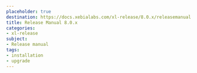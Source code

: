 ```yaml
---
placeholder: true
destination: https://docs.xebialabs.com/xl-release/8.0.x/releasemanual.html
title: Release Manual 8.0.x
categories:
- xl-release
subject:
- Release manual
tags:
- installation
- upgrade
---
```

